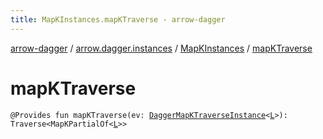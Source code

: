 ```yaml
---
title: MapKInstances.mapKTraverse - arrow-dagger
---
```


[arrow-dagger](../../index.html) / [arrow.dagger.instances](../index.html) / [MapKInstances](index.html) / [mapKTraverse](./map-k-traverse.html)

# mapKTraverse

`@Provides fun mapKTraverse(ev: `[`DaggerMapKTraverseInstance`](../-dagger-map-k-traverse-instance/index.html)`<`[`L`](index.html#L)`>): Traverse<MapKPartialOf<`[`L`](index.html#L)`>>`